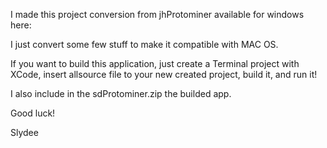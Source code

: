 I made this project conversion from jhProtominer available for windows here:

I just convert some few stuff to make it compatible with MAC OS.

If you want to build this application, just create a Terminal project with XCode, insert allsource file to your new created project, build it, and run it!

I also include in the sdProtominer.zip the builded app.

Good luck!

Slydee
